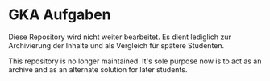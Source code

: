 # GKA Aufgaben

Diese Repository wird nicht weiter bearbeitet. Es dient lediglich zur Archivierung der Inhalte und als Vergleich für spätere Studenten.

This repository is no longer maintained. It's sole purpose now is to act as an archive and as an alternate solution for later students.
